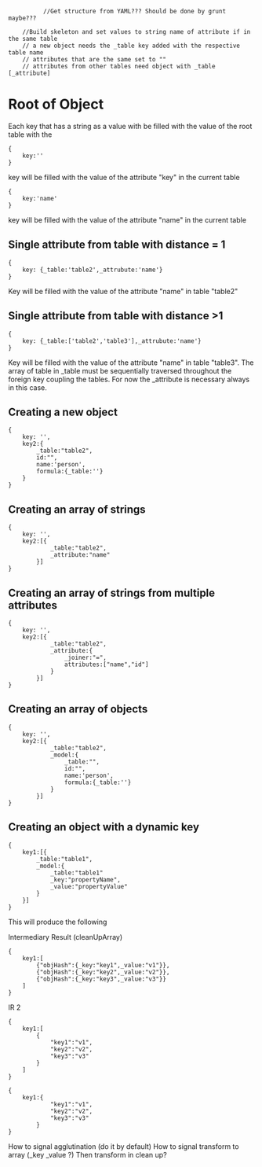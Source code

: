               //Get structure from YAML??? Should be done by grunt maybe??? 

        //Build skeleton and set values to string name of attribute if in the same table
        // a new object needs the _table key added with the respective table name
        // attributes that are the same set to ""
        // attributes from other tables need object with _table [_attribute]

Root of Object 
===============

Each key that has a string as a value with be filled with the value of the root table with the 

```
{
	key:''
}
```
key will be filled with the value of the attribute "key" in the current table

```
{
	key:'name'
}
```
key will be filled with the value of the attribute "name" in the current table

Single attribute from table with distance = 1
---------------------------------------------
```
{
	key: {_table:'table2',_attrubute:'name'}
}
```
Key will be filled with the value of the attribute "name" in table "table2"


Single attribute from table with distance >1 
---------------------------------------------
```
{
	key: {_table:['table2','table3'],_attrubute:'name'}
}
```
Key will be filled with the value of the attribute "name" in table "table3". The array of table in _table must be sequentially traversed throughout the foreign key coupling the tables. For now the _attribute is necessary always in this case. 

Creating a new object
---------------------
```
{
	key: '',
	key2:{
		_table:"table2",
		id:"",
		name:'person',
		formula:{_table:''}
	}
}
```

Creating an array of strings
----------------------------
```
{
	key: '',
	key2:[{
			_table:"table2",
			_attribute:"name"
		}]
}
```




Creating an array of strings from multiple attributes
------------------------------------------------------
```
{
	key: '',
	key2:[{
			_table:"table2",
			_attribute:{
				_joiner:"=",
				attributes:["name","id"]
			}
		}]
}
```

Creating an array of objects
----------------------------
```
{
	key: '',
	key2:[{
			_table:"table2",
			_model:{
				_table:"",
				id:"",
				name:'person',
				formula:{_table:''}
			}
		}]
}
```

Creating an object with a dynamic key
--------------------------------------
```
{
	key1:[{
		_table:"table1",
		_model:{
			_table:"table1"
			_key:"propertyName",
			_value:"propertyValue"
		}
	}]
}
```

This will produce the following 

Intermediary Result (cleanUpArray)
```
{
	key1:[
		{"objHash":{_key:"key1",_value:"v1"}},
		{"objHash":{_key:"key2",_value:"v2"}},
		{"objHash":{_key:"key3",_value:"v3"}}
	]
}
```
IR 2
```
{
	key1:[
		{
			"key1":"v1",
			"key2":"v2",
			"key3":"v3"
		}
	]
}
```

```
{
	key1:{
			"key1":"v1",
			"key2":"v2",
			"key3":"v3"
		}
}
```
How to signal agglutination (do it by default)
How to signal transform to array (_key _value ?) Then transform in clean up?
